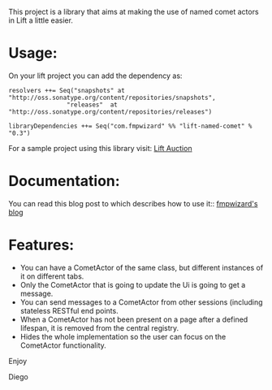 This project is a library that aims at making the use of
named comet actors in Lift a little easier.

Usage:
=====

On your lift project you can add the dependency as:

    resolvers ++= Seq("snapshots" at "http://oss.sonatype.org/content/repositories/snapshots",
                    "releases"  at "http://oss.sonatype.org/content/repositories/releases")

    libraryDependencies ++= Seq("com.fmpwizard" %% "lift-named-comet" % "0.3")

For a sample project using this library visit:
[Lift Auction](https://github.com/fmpwizard/lift_auction)

Documentation:
=============

You can read this blog post to which describes how to use it::
[fmpwizard's blog](http://blog.fmpwizard.com/lift-comet-actor-per-tab-library)

Features:
=========

* You can have a CometActor of the same class, but different instances of it on different tabs.
* Only the CometActor that is going to update the Ui is going to get a message.
* You can send messages to a CometActor from other sessions (including stateless RESTful end points.
* When a CometActor has not been present on a page after a defined lifespan, it is removed from the central registry.
* Hides the whole implementation so the user can focus on the CometActor functionality. 


Enjoy

  Diego
